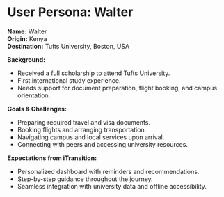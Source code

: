 # User Persona: Walter

**Name:** Walter  
**Origin:** Kenya  
**Destination:** Tufts University, Boston, USA

**Background:**

- Received a full scholarship to attend Tufts University.
- First international study experience.
- Needs support for document preparation, flight booking, and campus orientation.

**Goals & Challenges:**

- Preparing required travel and visa documents.
- Booking flights and arranging transportation.
- Navigating campus and local services upon arrival.
- Connecting with peers and accessing university resources.

**Expectations from iTransition:**

- Personalized dashboard with reminders and recommendations.
- Step-by-step guidance throughout the journey.
- Seamless integration with university data and offline accessibility.
